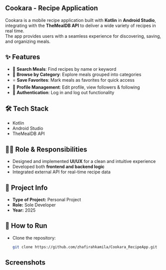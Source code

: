 ## Cookara - Recipe Application

Cookara is a mobile recipe application built with **Kotlin** in **Android Studio**, integrating with the **TheMealDB API** to deliver a wide variety of recipes in real time.  
The app provides users with a seamless experience for discovering, saving, and organizing meals.  

## ✨ Features
- 🔎 **Search Meals**: Find recipes by name or keyword  
- 📂 **Browse by Category**: Explore meals grouped into categories  
- ⭐ **Save Favorites**: Mark meals as favorites for quick access  
- 👤 **Profile Management**: Edit profile, view followers & following  
- 🚪 **Authentication**: Log in and log out functionality  

## 🛠️ Tech Stack
- Kotlin  
- Android Studio  
- TheMealDB API  

## 👩‍💻 Role & Responsibilities
- Designed and implemented **UI/UX** for a clean and intuitive experience  
- Developed both **frontend and backend logic**  
- Integrated external API for real-time recipe data  

## 📌 Project Info
- **Type of Project:** Personal Project  
- **Role:** Sole Developer  
- **Year:** 2025

## 🚀 How to Run
- Clone the repository:
   ```bash
   git clone https://github.com/zhafirahkamila/Cookara_RecipeApp.git

## Screenshots

